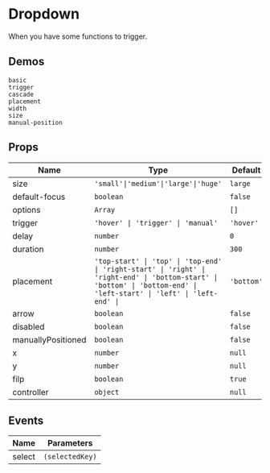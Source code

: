 # Dropdown
When you have some functions to trigger.

## Demos
```demo
basic
trigger
cascade
placement
width
size
manual-position
```

## Props
|Name|Type|Default|Description|
|-|-|-|-|
|size|`'small'\|'medium'\|'large'\|'huge'`|`large`||
|default-focus|`boolean`|`false`||
|options|`Array`|`[]`||
|trigger|`'hover' \| 'trigger' \| 'manual'`|`'hover'`||
|delay|`number`|`0`||
|duration|`number`|`300`||
|placement|`'top-start' \| 'top' \| 'top-end' \| 'right-start' \| 'right' \| 'right-end' \| 'bottom-start' \| 'bottom' \| 'bottom-end' \| 'left-start' \| 'left' \| 'left-end' \| `|`'bottom'`||
|arrow|`boolean`|`false`||
|disabled|`boolean`|`false`||
|manuallyPositioned|`boolean`|`false`||
|x|`number`|`null`||
|y|`number`|`null`||
|filp|`boolean`|`true`||
|controller|`object`|`null`||

## Events
|Name|Parameters|
|-|-|
|select|`(selectedKey)`|





